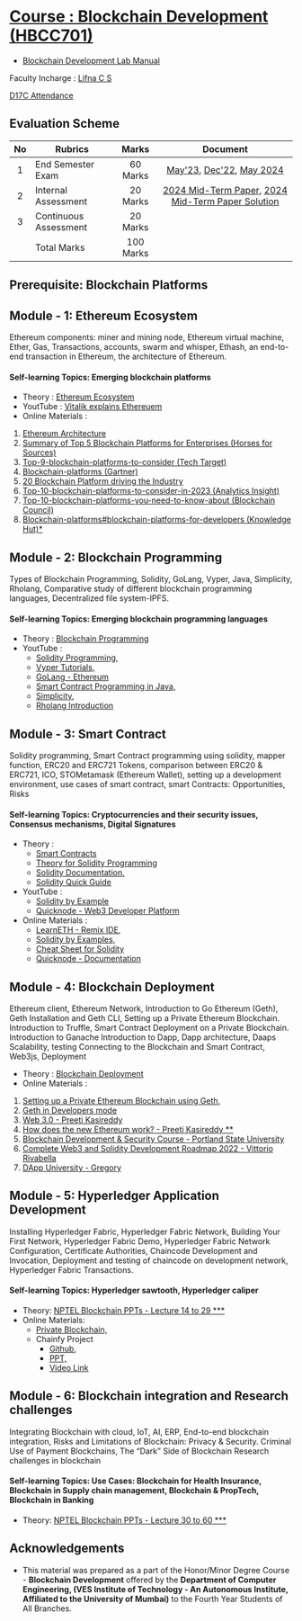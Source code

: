 # [Course : Blockchain Development (HBCC701)](https://drive.google.com/file/d/1bBEtWVrJf662BCbIyHgRapE03WfA1WOo/view?usp=sharing)
* [Blockchain Development Lab Manual](https://github.com/LifnaJos/Blockchain-Development-HBCC701/blob/main/BC_Honors_Sem7-%20Lab%20Instructions.pdf)
  
Faculty Incharge : [Lifna C S](mailto:lifna.cs@ves.ac.in)

[D17C Attendance](https://docs.google.com/spreadsheets/d/1Z-2seGd5kmOG0gKmTzJ3ftO54kAyDY1b4IGO9ZTWgT0/edit?usp=sharing)

## Evaluation Scheme
| No | Rubrics | Marks | Document |
| :--: | ------------------ | :----: | :--------:|
| 1 | End Semester Exam | 60 Marks | [May'23](https://drive.google.com/file/d/1bPn0vf56ue-C6uJlaSDI3e58Ong03QER/view?usp=drive_link), [Dec'22](https://drive.google.com/file/d/1mqwUtm5VrG53Tk86djKhafIB0gfmR8zK/view?usp=drive_link), [May 2024](https://github.com/LifnaJos/Blockchain-Development-HBCC701/blob/main/BD_HD_MU_May_2024.pdf)|
| 2 | Internal Assessment | 20 Marks | [2024 Mid-Term Paper](https://github.com/LifnaJos/Blockchain-Development-HBCC701/blob/main/BD_HD_24-25_Mid_Term.pdf), [2024 Mid-Term Paper Solution](https://github.com/LifnaJos/Blockchain-Development-HBCC701/blob/main/BD_HD_23-24_Mid_Term_Solution.pdf) | |
| 3 | Continuous Assessment | 20 Marks | |
|   | Total Marks | 100 Marks | |

## Prerequisite:  Blockchain Platforms

## Module - 1: Ethereum Ecosystem						
Ethereum components: miner and mining node, Ethereum virtual machine, Ether, Gas, Transactions, accounts, swarm and whisper, Ethash, an end-to-end transaction in Ethereum, the architecture of Ethereum.
#### Self-learning Topics: Emerging blockchain platforms  
* Theory : [Ethereum Ecosystem](https://drive.google.com/file/d/1EaUu3LHlSpToqui09Q5pU5-FS8oD_eTg/view?usp=sharing)
* YoutTube : [Vitalik explains Ethereuem](https://www.youtube.com/watch?v=TDGq4aeevgY&t=205s)
* Online Materials :
1. [Ethereum Architecture](https://www.coding-bootcamps.com/blog/ethereum-architecture-and-components.html)
2. [Summary of Top 5 Blockchain Platforms for Enterprises (Horses for Sources)](https://www.horsesforsources.com/storage/app/media/Phil%20MARCH%20APRIL%202018/Enterprise%20Blockchain%20Platforms.jpg)
3. [Top-9-blockchain-platforms-to-consider (Tech Target)](https://www.techtarget.com/searchcio/feature/Top-9-blockchain-platforms-to-consider)
4. [Blockchain-platforms (Gartner)](https://www.gartner.com/reviews/market/blockchain-platforms)
5. [20 Blockchain Platform driving the Industry](https://builtin.com/blockchain/blockchain-platforms)
6. [Top-10-blockchain-platforms-to-consider-in-2023 (Analytics Insight)](https://www.analyticsinsight.net/top-10-blockchain-platforms-to-consider-in-2023/)
7. [Top-10-blockchain-platforms-you-need-to-know-about (Blockchain Council)](https://www.blockchain-council.org/blockchain/top-10-blockchain-platforms-you-need-to-know-about/)
8. [Blockchain-platforms#blockchain-platforms-for-developers (Knowledge Hut)*](https://www.knowledgehut.com/blog/blockchain/blockchain-platforms#blockchain-platforms-for%C2%A0developers)

## Module - 2: Blockchain Programming						
Types of Blockchain Programming, Solidity, GoLang, Vyper, Java, Simplicity, Rholang, Comparative study of different blockchain programming languages, Decentralized file system-IPFS.
#### Self-learning Topics: Emerging blockchain programming languages
* Theory : [Blockchain Programming](https://drive.google.com/file/d/12XqJIcInTqRLWq222thFYsm1gmMIK-pT/view?usp=sharing)
* YoutTube :
  - [Solidity Programming,](https://www.youtube.com/watch?v=HfRrcp2CIvY&list=PLWUCKsxdKl0oksYr6IG_wRsaSUySQC0ck)
  - [Vyper Tutorials,](https://www.youtube.com/watch?v=-kZpEmNnzyE&list=PLO5VPQH6OWdWOd-IJTfIzlM2a1yv1rSN-)
  - [GoLang - Ethereum](https://www.youtube.com/watch?v=EB0KkSkG5XU&list=PLay9kDOVd_x7hbhssw4pTKZHzzc6OG0e_)
  - [Smart Contract Programming in Java,](https://www.youtube.com/watch?v=2w2P-Ud3Bfk)
  - [Simplicity,](https://www.youtube.com/watch?v=RZNCk-nyx_A)
  - [Rholang Introduction](https://www.youtube.com/watch?v=00RDazs5p7M&list=PLf2bbiic5ZjD0_eEeniYp2nFbBVvZfOqO)
    
## Module - 3: Smart Contract										
Solidity programming, Smart Contract programming using solidity, mapper function, ERC20 and ERC721 Tokens, comparison between ERC20 & ERC721, ICO, STOMetamask (Ethereum Wallet), setting up a development environment, use cases of smart contract, smart Contracts: Opportunities, Risks 
#### Self-learning Topics: Cryptocurrencies and their security issues, Consensus mechanisms, Digital Signatures
* Theory :
  - [Smart Contracts](https://drive.google.com/file/d/1hoCOmAhDkzdFW6VDabM-aIxdY_xSHPsT/view?usp=sharing)
  - [Theory for Solidity Programming](https://docs.soliditylang.org/en/v0.8.21/)
  - [Solidity Documentation,](https://docs.soliditylang.org/_/downloads/en/v0.8.21/pdf/)
  - [Solidity Quick Guide](https://drive.google.com/file/d/1bR6xR5uMcJ5tctxCAvHwTFef7Gyw8CHg/view?usp=sharing)
* YoutTube : 
  -  [Solidity by Example](https://www.youtube.com/watch?v=hMwdd664_iw&list=PLO5VPQH6OWdULDcret0S0EYQ7YcKzrigz)
  -  [Quicknode - Web3 Developer Platform](https://www.youtube.com/watch?v=88-hpZE4OU8&list=PLT2H_0otcvBTf1M2na67r4LtAPsen2VzD)
* Online Materials :
  - [LearnETH - Remix IDE,](https://remix.ethereum.org/#lang=en&optimize=false&runs=200&evmVersion=null&version=soljson-v0.8.18+commit.87f61d96.js)
  - [Solidity by Examples,](https://solidity-by-example.org/)
  - [Cheat Sheet for Solidity](https://docs.soliditylang.org/en/latest/cheatsheet.html#global-variables)
  - [Quicknode - Documentation](https://www.quicknode.com/guides/ethereum-development/smart-contracts/solidity-vs-vyper)
  
## Module - 4: Blockchain Deployment								
Ethereum client, Ethereum Network, Introduction to Go Ethereum (Geth), Geth Installation and Geth CLI, Setting up a Private Ethereum Blockchain. Introduction to Truffle, Smart Contract Deployment on a Private Blockchain. Introduction to Ganache Introduction to Dapp, Dapp architecture, Daaps Scalability, testing Connecting to the Blockchain and Smart Contract, Web3js, Deployment
* Theory : [Blockchain Deployment](https://drive.google.com/file/d/19dT_-qAtA_KNknd4TnVYuqdSOQ3I50hG/view?usp=share_link)
* Online Materials : 
1. [Setting up a Private Ethereum Blockchain using Geth,](https://github.com/LifnaJos/Private-Ethereum-Blockchain-setup-using-Geth#readme)
2. [Geth in Developers mode](https://github.com/LifnaJos/Geth-in-Developer-Mode#readme)
3. [Web 3.0 - Preeti Kasireddy](https://www.preethikasireddy.com/post/the-architecture-of-a-web-3-0-application)
4. [How does the new Ethereum work? - Preeti Kasireddy **](https://www.preethikasireddy.com/post/how-does-the-new-ethereum-work)
5. [Blockchain Development & Security Course - Portland State University](https://codelabs.cs.pdx.edu/cs410b/)
6. [Complete Web3 and Solidity Development Roadmap 2022 -  Vittorio Rivabella](https://vitto.cc/web3-and-solidity-smart-contracts-development-roadmap/)
7. [DApp University - Gregory](https://www.dappuniversity.com/)

## Module - 5: Hyperledger Application Development						
Installing Hyperledger Fabric, Hyperledger Fabric Network, Building Your First Network, Hyperledger Fabric Demo, Hyperledger Fabric Network Configuration, Certificate Authorities, Chaincode Development and Invocation, Deployment and testing of chaincode on development network, Hyperledger Fabric Transactions.
#### Self-learning Topics: Hyperledger sawtooth, Hyperledger caliper
* Theory:  [NPTEL Blockchain PPTs - Lecture 14 to 29  ***](https://drive.google.com/drive/folders/1teROdBijYNhHIpIDoqd3w5cpxYZ1t9Sb?usp=sharing)
* Online Materials:
    - [Private Blockchain,](https://drive.google.com/file/d/1_OqqufOmrZlSrRBfSRn1W_5V4ySTF-qL/view?usp=sharing)
    - Chainfy Project
      - [Github](https://github.com/Sujaljp/Land-registry-using-Hyperledger-Fabric-#land-registry-using-hyperledger-fabric-),
      - [PPT,](https://drive.google.com/file/d/15GBrzTdR7h8S_M6M2FHbqjO66jgZI-ts/view?usp=sharing)
      - [Video Link](https://drive.google.com/file/d/1dC6JxEVBfGLeCHQpUTntIDJmfk12Ozhe/view?usp=sharing)

## Module - 6: Blockchain integration and Research challenges	
Integrating Blockchain with cloud, IoT, AI, ERP, End-to-end blockchain integration, Risks and Limitations of Blockchain: Privacy & Security. Criminal Use of Payment Blockchains, The “Dark” Side of Blockchain Research challenges in blockchain 
#### Self-learning Topics: Use Cases: Blockchain for Health Insurance, Blockchain in Supply chain management, Blockchain & PropTech, Blockchain in Banking
* Theory: [NPTEL Blockchain PPTs - Lecture 30 to 60  ***](https://drive.google.com/drive/folders/1teROdBijYNhHIpIDoqd3w5cpxYZ1t9Sb?usp=sharing)

## Acknowledgements
* This material was prepared as a part of the Honor/Minor Degree Course - **Blockchain Development** offered by the **Department of Computer Engineering, (VES Institute of Technology - An Autonomous Institute, Affiliated to the University of Mumbai)** to the Fourth Year Students of All Branches.
